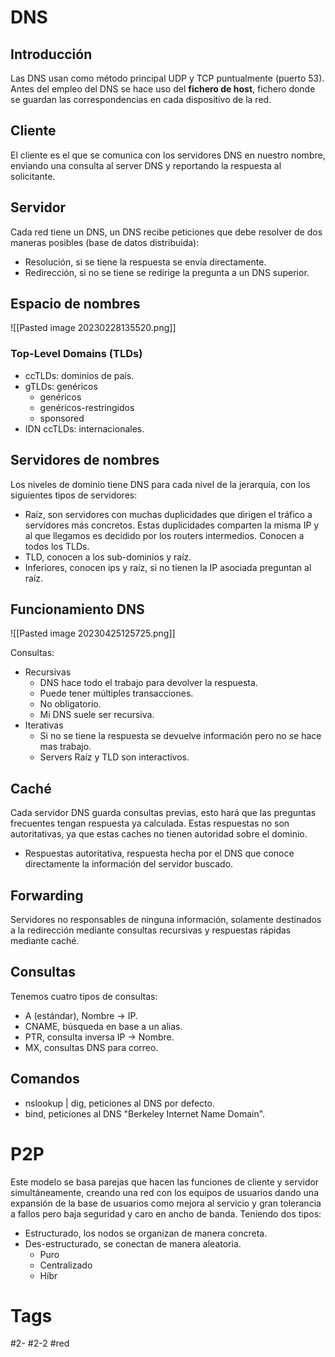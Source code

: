 # DNS
## Introducción
Las DNS usan como método principal UDP y TCP puntualmente (puerto 53).
Antes del empleo del DNS se hace uso del **fichero de host**, fichero donde se guardan las correspondencias en cada dispositivo de la red.
## Cliente
El cliente es el que se comunica con los servidores DNS en nuestro nombre, enviando una consulta al server DNS y reportando la respuesta al solicitante.
## Servidor
Cada red tiene un DNS, un DNS recibe peticiones que debe resolver de dos maneras posibles (base de datos distribuida):
- Resolución, si se tiene la respuesta se envía directamente.
- Redirección, si no se tiene se redirige la pregunta a un DNS superior.
## Espacio de nombres

![[Pasted image 20230228135520.png]]

### Top-Level Domains (TLDs)
- ccTLDs: dominios de país.
- gTLDs: genéricos
	- genéricos
	- genéricos-restringidos
	- sponsored
- IDN ccTLDs: internacionales.
## Servidores de nombres
Los niveles de dominio tiene DNS para cada nivel de la jerarquía, con los siguientes tipos de servidores:
- Raíz, son servidores con muchas duplicidades que dirigen el tráfico a servidores más concretos. Estas duplicidades comparten la misma IP y al que llegamos es decidido por los routers intermedios. Conocen a todos los TLDs.
- TLD, conocen a los sub-dominios y raíz.
- Inferiores, conocen ips y raíz, si no tienen la IP asociada preguntan al raíz.
## Funcionamiento DNS

![[Pasted image 20230425125725.png]]

Consultas:
- Recursivas
	- DNS hace todo el trabajo para devolver la respuesta.
	- Puede tener múltiples transacciones.
	- No obligatorio.
	- Mi DNS suele ser recursiva.
- Iterativas
	- Si no se tiene la respuesta se devuelve información pero no se hace mas trabajo.
	- Servers Raíz y TLD son interactivos.
## Caché
Cada servidor DNS guarda consultas previas, esto hará que las preguntas frecuentes tengan respuesta ya calculada. Estas respuestas no son autoritativas, ya que estas caches no tienen autoridad sobre el dominio.
- Respuestas autoritativa, respuesta hecha por el DNS que conoce directamente la información del servidor buscado.
## Forwarding
Servidores no responsables de ninguna información, solamente destinados a la redirección mediante consultas recursivas y respuestas rápidas mediante caché.
## Consultas
Tenemos cuatro tipos de consultas:
- A (estándar), Nombre -> IP.
- CNAME, búsqueda en base a un alias.
- PTR, consulta inversa IP -> Nombre.
- MX, consultas DNS para correo.
## Comandos
- nslookup | dig, peticiones al DNS por defecto.
- bind, peticiones al DNS "Berkeley Internet Name Domain".
# P2P
Este modelo se basa parejas que hacen las funciones de cliente y servidor simultáneamente, creando una red con los equipos de usuarios dando una expansión de la base de usuarios como mejora al servicio y gran tolerancia a fallos pero baja seguridad y caro en ancho de banda.
Teniendo dos tipos:
- Estructurado, los nodos se organizan de manera concreta.
- Des-estructurado, se conectan de manera aleatoria.
	- Puro
	- Centralizado
	- Híbr
# Tags
#2-
#2-2 
#red